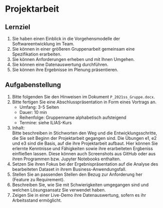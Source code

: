 # Projektarbeit

## Lernziel

1. Sie haben einen Einblick in die Vorgehensmodelle der Softwareentwicklung im Team.
2. Sie können in einer größeren Gruppenarbeit gemeinsam eine Spezifikation erarbeiten.
3. Sie können Anforderungen erheben und mit Ihnen Umgehen.
4. Sie können eine Datenauswertung durchführen.
5. Sie können ihre Ergebnisse im Plenung präsentieren.

## Aufgabenstellung

1. Bitte folgenden Sie den Hinweisen im Dokument `P_2021ss_Gruppe.docx`.
2. Bitte fertigen Sie eine Abschlusspräsentation in Form eines Vortrags an.
   - Umfang: 3-5 Seiten
   - Dauer: 10 min
   - Reihenfolge: Gruppenname alphabetisch aufsteigend
   - Termine: siehe ILIAS-Kurs
3. Inhalt:  
   Bitte beschreiben in Stichworten den Weg und die Entwicklungsschritte, die Sie seit Beginn der Projektarbeit gegangen sind. Die Übungen e1, e2 und e3 sind die Basis, auf die ihre Projektarbeit aufbaut. Hier können Sie erlernte Kenntnisse und Fähigkeiten sowie ihre erarbeiteten Ergbeniss einfließen lassen. Diese können auch Screenshots aus GitHub oder aus ihren Programmen bzw. Jupyter Notebooks enthalten.
4. Setzen Sie ihren Fokus bei der Ergebnispräsentation auf die Analyse des bearbeiteten Dataset in ihrem Business-Anwendungsfall.
5. Stellen Sie an passenden Stellen den Bezug zur Anforderung her (Feature zu Requirement).
6. Beschreiben Sie, wie Sie mit Schwierigkeiten umgegangen sind und welchen Lösungsansatz Sie verwendet haben.
7. Zeigen Sie in einer Live-Demo ihre Datenauswertung, sofern es ihr Arbeitsstand ermöglicht.
